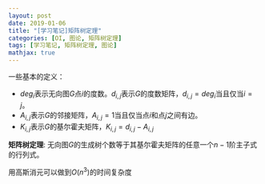 ```yaml
---
layout: post
date: 2019-01-06
title: "[学习笔记]矩阵树定理"
categories: [OI, 图论, 矩阵树定理]
tags: [学习笔记, 矩阵树定理, 图论]
mathjax: true
---
```


一些基本的定义：
- $deg_i$表示无向图$G$点$i$的度数。$d_{i,j}$表示$G$的度数矩阵，$d_{i,j}=deg_i$当且仅当$i=j$。
- $A_{i,j}$表示$G$的邻接矩阵，$A_{i,j}=1$当且仅当点$i$和点$j$之间有边。
- $K_{i,j}$表示$G$的基尔霍夫矩阵，$K_{i,j}=d_{i,j}-A_{i,j}$

**矩阵树定理**: 无向图$G$的生成树个数等于其基尔霍夫矩阵的任意一个$n-1$阶主子式的行列式。

用高斯消元可以做到$O(n^3)$的时间复杂度